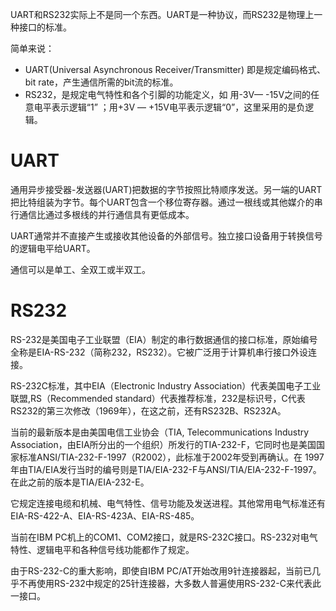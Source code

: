 UART和RS232实际上不是同一个东西。UART是一种协议，而RS232是物理上一种接口的标准。

简单来说：

- UART(Universal Asynchronous Receiver/Transmitter) 即是规定编码格式、bit rate，产生通信所需的bit流的标准。
- RS232，是规定电气特性和各个引脚的功能定义，如 用-3V— -15V之间的任意电平表示逻辑“1” ；用+3V — +15V电平表示逻辑“0”，这里采用的是负逻辑。

# UART

通用异步接受器-发送器(UART)把数据的字节按照比特顺序发送。另一端的UART把比特组装为字节。每个UART包含一个移位寄存器。通过一根线或其他媒介的串行通信比通过多根线的并行通信具有更低成本。

UART通常并不直接产生或接收其他设备的外部信号。独立接口设备用于转换信号的逻辑电平给UART。

通信可以是单工、全双工或半双工。

# RS232

RS-232是美国电子工业联盟（EIA）制定的串行数据通信的接口标准，原始编号全称是EIA-RS-232（简称232，RS232）。它被广泛用于计算机串行接口外设连接。

RS-232C标准，其中EIA（Electronic Industry Association）代表美国电子工业联盟,RS（Recommended standard）代表推荐标准，232是标识号，C代表RS232的第三次修改（1969年），在这之前，还有RS232B、RS232A。

当前的最新版本是由美国电信工业协会（TIA, Telecommunications Industry Association，由EIA所分出的一个组织）所发行的TIA-232-F，它同时也是美国国家标准ANSI/TIA-232-F-1997（R2002），此标准于2002年受到再确认。在 1997年由TIA/EIA发行当时的编号则是TIA/EIA-232-F与ANSI/TIA/EIA-232-F-1997。在此之前的版本是TIA/EIA-232-E。

它规定连接电缆和机械、电气特性、信号功能及发送进程。其他常用电气标准还有EIA-RS-422-A、EIA-RS-423A、EIA-RS-485。

当前在IBM PC机上的COM1、COM2接口，就是RS-232C接口。RS-232对电气特性、逻辑电平和各种信号线功能都作了规定。

由于RS-232-C的重大影响，即使自IBM PC/AT开始改用9针连接器起，当前已几乎不再使用RS-232中规定的25针连接器，大多数人普遍使用RS-232-C来代表此一接口。
